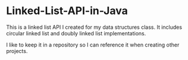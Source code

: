 # Linked-List-API-in-Java

This is a linked list API I created for my data structures class. It includes circular linked list and doubly linked list implementations.

I like to keep it in a repository so I can reference it when creating other projects.
